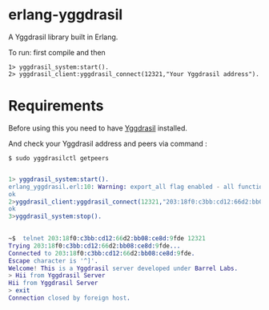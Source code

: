 # erlang-yggdrasil


A Yggdrasil library built in Erlang.

To run: first compile and then
```
1> yggdrasil_system:start().
2> yggdrasil_client:yggdrasil_connect(12321,"Your Yggdrasil address").   
```

# Requirements

Before using this you need to have [Yggdrasil](https://yggdrasil-network.github.io/installation.html) installed.


And check your Yggdrasil address and peers via command : 

```
$ sudo yggdrasilctl getpeers
```

```erlang

1> yggdrasil_system:start().
erlang_yggdrasil.erl:10: Warning: export_all flag enabled - all functions will be exported
ok
2>yggdrasil_client:yggdrasil_connect(12321,"203:18f0:c3bb:cd12:66d2:bb08:ce8d:9fde").
ok
3>yggdrasil_system:stop().                                                          
  
```

```erlang
~$  telnet 203:18f0:c3bb:cd12:66d2:bb08:ce8d:9fde 12321
Trying 203:18f0:c3bb:cd12:66d2:bb08:ce8d:9fde...
Connected to 203:18f0:c3bb:cd12:66d2:bb08:ce8d:9fde.
Escape character is '^]'.
Welcome! This is a Yggdrasil server developed under Barrel Labs.
> Hii from Yggdrasil Server
Hii from Yggdrasil Server
> exit
Connection closed by foreign host.


```